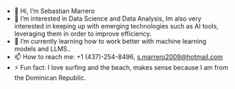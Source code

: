 - 👋 Hi, I’m Sebastian Marrero
- 👀 I’m interested in Data Science and Data Analysis, Im also very interested in keeping up with emerging technologies such as AI tools, leveraging them in order to improve efficiency. 
- 🌱 I’m currently learning how to work better with machine learning models and LLMS..
- 📫 How to reach me: +1 (437)-254-8496, s.marrero2009@hotmail.com
- ⚡ Fun fact: I love surfing and the beach, makes sense because I am from the Dominican Republic.

<!---
MangueSangue/MangueSangue is a ✨ special ✨ repository because its `README.md` (this file) appears on your GitHub profile.
You can click the Preview link to take a look at your changes.
--->

